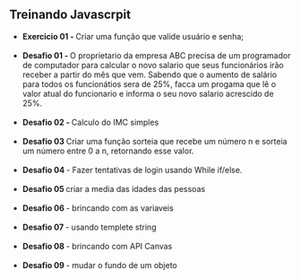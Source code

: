 ## Treinando Javascrpit

- <b>Exercicio 01 - </b> Criar uma função que valide usuário e senha; <br><br>
- <b> Desafio 01 - </b> O proprietario da empresa ABC precisa de um programador de computador
para calcular o novo salario que seus funcionários irão receber a partir
do mês que vem. Sabendo que o aumento de salário para todos os funcionátios
sera de 25%, facca um progama que lê o valor atual do funcionario e informa
o seu novo salario acrescido de 25%. <br> <br>
- <b>Desafio 02 - </b> Calculo do IMC simples  <br><br>
- <b> Desafio 03 </b> Criar uma função sorteia que recebe um número n e sorteia um número entre 0 a n, retornando esse valor.  <br><br> 
- <b> Desafio 04 </b> - Fazer tentativas de login usando While if/else. <br><br>
- <b> Desafio 05 </b> criar a media das idades das pessoas <br><br>
- <b> Desafio 06 </b> - brincando com as variaveis <br><br>
- <b> Desafio 07 </b> - usando templete string <br><br>
- <b> Desafio 08 </b> - brincando com API Canvas <br><br>
- <b> Desafio 09 </b> - mudar o fundo de um objeto <br><br>
